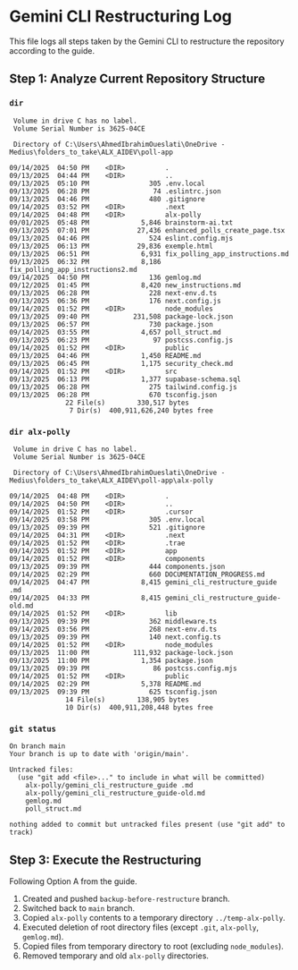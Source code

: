 # Gemini CLI Restructuring Log

This file logs all steps taken by the Gemini CLI to restructure the repository according to the guide.

## Step 1: Analyze Current Repository Structure

### `dir`

```
 Volume in drive C has no label.
 Volume Serial Number is 3625-04CE

 Directory of C:\Users\AhmedIbrahimOueslati\OneDrive - Medius\folders_to_take\ALX_AIDEV\poll-app

09/14/2025  04:50 PM    <DIR>          .
09/13/2025  04:44 PM    <DIR>          ..
09/13/2025  05:10 PM               305 .env.local
09/13/2025  06:28 PM                74 .eslintrc.json
09/13/2025  04:46 PM               480 .gitignore
09/14/2025  03:52 PM    <DIR>          .next
09/14/2025  04:48 PM    <DIR>          alx-polly
09/01/2025  05:48 PM             5,846 brainstorm-ai.txt
09/13/2025  07:01 PM            27,436 enhanced_polls_create_page.tsx
09/13/2025  04:46 PM               524 eslint.config.mjs
09/13/2025  06:13 PM            29,836 exemple.html
09/13/2025  06:51 PM             6,931 fix_polling_app_instructions.md
09/13/2025  06:32 PM             8,186 fix_polling_app_instructions2.md
09/14/2025  04:50 PM               136 gemlog.md
09/12/2025  01:45 PM             8,420 new_instructions.md
09/13/2025  06:28 PM               228 next-env.d.ts
09/13/2025  06:36 PM               176 next.config.js
09/14/2025  01:52 PM    <DIR>          node_modules
09/13/2025  09:40 PM           231,508 package-lock.json
09/13/2025  06:57 PM               730 package.json
09/14/2025  03:55 PM             4,657 poll_struct.md
09/13/2025  06:23 PM                97 postcss.config.js
09/14/2025  01:52 PM    <DIR>          public
09/13/2025  04:46 PM             1,450 README.md
09/13/2025  06:45 PM             1,175 security_check.md
09/14/2025  01:52 PM    <DIR>          src
09/13/2025  06:13 PM             1,377 supabase-schema.sql
09/13/2025  06:28 PM               275 tailwind.config.js
09/13/2025  06:28 PM               670 tsconfig.json
              22 File(s)        330,517 bytes
               7 Dir(s)  400,911,626,240 bytes free
```

### `dir alx-polly`

```
 Volume in drive C has no label.
 Volume Serial Number is 3625-04CE

 Directory of C:\Users\AhmedIbrahimOueslati\OneDrive - Medius\folders_to_take\ALX_AIDEV\poll-app\alx-polly

09/14/2025  04:48 PM    <DIR>          .
09/14/2025  04:50 PM    <DIR>          ..
09/14/2025  01:52 PM    <DIR>          .cursor
09/14/2025  03:58 PM               305 .env.local
09/13/2025  09:39 PM               521 .gitignore
09/14/2025  04:31 PM    <DIR>          .next
09/14/2025  01:52 PM    <DIR>          .trae
09/14/2025  01:52 PM    <DIR>          app
09/14/2025  01:52 PM    <DIR>          components
09/13/2025  09:39 PM               444 components.json
09/14/2025  02:29 PM               660 DOCUMENTATION_PROGRESS.md
09/14/2025  04:47 PM             8,415 gemini_cli_restructure_guide .md
09/14/2025  04:33 PM             8,415 gemini_cli_restructure_guide-old.md
09/14/2025  01:52 PM    <DIR>          lib
09/13/2025  09:39 PM               362 middleware.ts
09/14/2025  03:56 PM               268 next-env.d.ts
09/13/2025  09:39 PM               140 next.config.ts
09/14/2025  01:52 PM    <DIR>          node_modules
09/13/2025  11:00 PM           111,932 package-lock.json
09/13/2025  11:00 PM             1,354 package.json
09/13/2025  09:39 PM                86 postcss.config.mjs
09/14/2025  01:52 PM    <DIR>          public
09/14/2025  02:29 PM             5,378 README.md
09/13/2025  09:39 PM               625 tsconfig.json
              14 File(s)        138,905 bytes
              10 Dir(s)  400,911,208,448 bytes free
```

### `git status`

```
On branch main
Your branch is up to date with 'origin/main'.

Untracked files:
  (use "git add <file>..." to include in what will be committed)
	alx-polly/gemini_cli_restructure_guide .md
	alx-polly/gemini_cli_restructure_guide-old.md
	gemlog.md
	poll_struct.md

nothing added to commit but untracked files present (use "git add" to track)
```

## Step 3: Execute the Restructuring

Following Option A from the guide.

1.  Created and pushed `backup-before-restructure` branch.
2.  Switched back to `main` branch.
3.  Copied `alx-polly` contents to a temporary directory `../temp-alx-polly`.
4.  Executed deletion of root directory files (except `.git`, `alx-polly`, `gemlog.md`).
5.  Copied files from temporary directory to root (excluding `node_modules`).
6.  Removed temporary and old `alx-polly` directories.